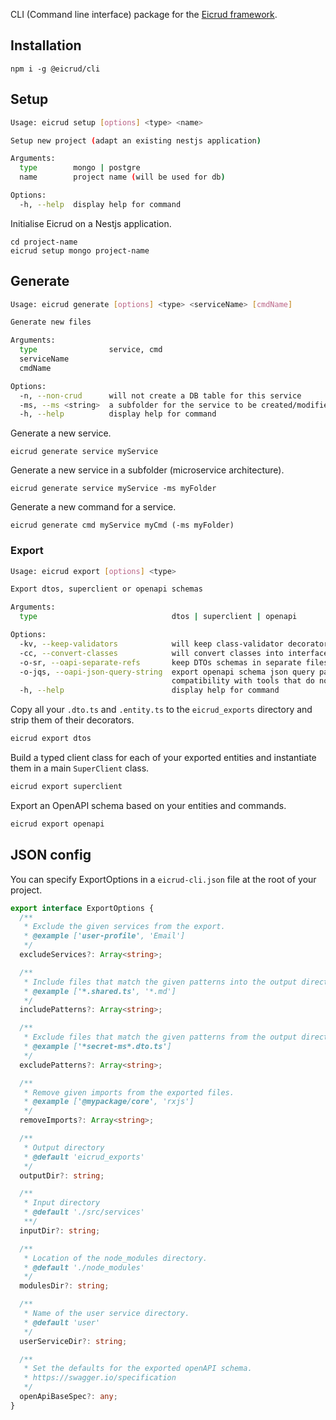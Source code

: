 CLI (Command line interface) package for the [Eicrud framework](https://github.com/eicrud/eicrud).

## Installation

```
npm i -g @eicrud/cli
```

## Setup
```bash
Usage: eicrud setup [options] <type> <name>

Setup new project (adapt an existing nestjs application)

Arguments:
  type        mongo | postgre
  name        project name (will be used for db)

Options:
  -h, --help  display help for command
```
Initialise Eicrud on a Nestjs application.

```
cd project-name
eicrud setup mongo project-name
```

## Generate
```bash
Usage: eicrud generate [options] <type> <serviceName> [cmdName]

Generate new files

Arguments:
  type                service, cmd
  serviceName
  cmdName

Options:
  -n, --non-crud      will not create a DB table for this service
  -ms, --ms <string>  a subfolder for the service to be created/modified in
  -h, --help          display help for command
```

Generate a new service.
```
eicrud generate service myService
```

Generate a new service in a subfolder (microservice architecture).

```
eicrud generate service myService -ms myFolder
```

Generate a new command for a service.

```
eicrud generate cmd myService myCmd (-ms myFolder)
```

### Export
```bash
Usage: eicrud export [options] <type>

Export dtos, superclient or openapi schemas

Arguments:
  type                              dtos | superclient | openapi

Options:
  -kv, --keep-validators            will keep class-validator decorators when exporting dtos
  -cc, --convert-classes            will convert classes into interfaces when exporting dtos
  -o-sr, --oapi-separate-refs       keep DTOs schemas in separate files
  -o-jqs, --oapi-json-query-string  export openapi schema json query parameters with type string for      
                                    compatibility with tools that do not support application/json there   
  -h, --help                        display help for command
```

Copy all your `.dto.ts` and `.entity.ts` to the `eicrud_exports` directory and strip them of their decorators.
```bash
eicrud export dtos
```
Build a typed client class for each of your exported entities and instantiate them in a main `SuperClient` class.

```bash
eicrud export superclient
```

Export an OpenAPI schema based on your entities and commands.

```bash
eicrud export openapi
```



## JSON config
You can specify ExportOptions in a `eicrud-cli.json` file at the root of your project.
```typescript
export interface ExportOptions {
  /**
   * Exclude the given services from the export.
   * @example ['user-profile', 'Email']
   */
  excludeServices?: Array<string>;

  /**
   * Include files that match the given patterns into the output directory.
   * @example ['*.shared.ts', '*.md']
   */
  includePatterns?: Array<string>;

  /**
   * Exclude files that match the given patterns from the output directory.
   * @example ['*secret-ms*.dto.ts']
   */
  excludePatterns?: Array<string>;

  /**
   * Remove given imports from the exported files.
   * @example ['@mypackage/core', 'rxjs']
   */
  removeImports?: Array<string>;

  /**
   * Output directory
   * @default 'eicrud_exports'
   */
  outputDir?: string;

  /**
   * Input directory
   * @default './src/services'
   **/
  inputDir?: string;

  /**
   * Location of the node_modules directory.
   * @default './node_modules'
   */
  modulesDir?: string;

  /**
   * Name of the user service directory.
   * @default 'user'
   */
  userServiceDir?: string;

  /**
   * Set the defaults for the exported openAPI schema.
   * https://swagger.io/specification
   */
  openApiBaseSpec?: any;
}
```
